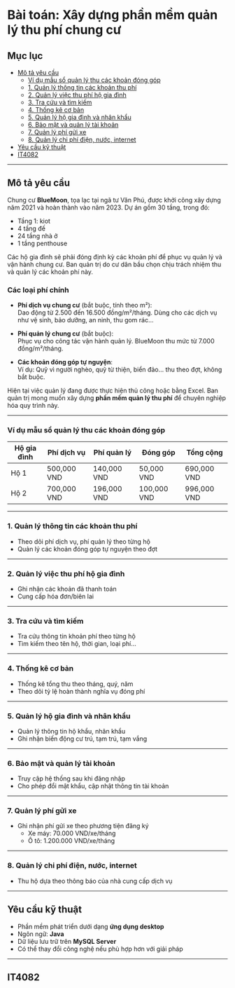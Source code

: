 # Bài toán: Xây dựng phần mềm quản lý thu phí chung cư

## Mục lục

- [Mô tả yêu cầu](#mô-tả-yêu-cầu)
  - [Ví dụ mẫu sổ quản lý thu các khoản đóng góp](#ví-dụ-mẫu-sổ-quản-lý-thu-các-khoản-đóng-góp)
  - [1. Quản lý thông tin các khoản thu phí](#1-quản-lý-thông-tin-các-khoản-thu-phí)
  - [2. Quản lý việc thu phí hộ gia đình](#2-quản-lý-việc-thu-phí-hộ-gia-đình)
  - [3. Tra cứu và tìm kiếm](#3-tra-cứu-và-tìm-kiếm)
  - [4. Thống kê cơ bản](#4-thống-kê-cơ-bản)
  - [5. Quản lý hộ gia đình và nhân khẩu](#5-quản-lý-hộ-gia-đình-và-nhân-khẩu)
  - [6. Bảo mật và quản lý tài khoản](#6-bảo-mật-và-quản-lý-tài-khoản)
  - [7. Quản lý phí gửi xe](#7-quản-lý-phí-gửi-xe)
  - [8. Quản lý chi phí điện, nước, internet](#8-quản-lý-chi-phí-điện-nước-internet)
- [Yêu cầu kỹ thuật](#yêu-cầu-kỹ-thuật)
- [IT4082](#it4082)

---

## Mô tả yêu cầu

Chung cư **BlueMoon**, tọa lạc tại ngã tư Văn Phú, được khởi công xây dựng năm 2021 và hoàn thành vào năm 2023. Dự án gồm 30 tầng, trong đó:

- Tầng 1: kiot
- 4 tầng đế
- 24 tầng nhà ở
- 1 tầng penthouse

Các hộ gia đình sẽ phải đóng định kỳ các khoản phí để phục vụ quản lý và vận hành chung cư. Ban quản trị do cư dân bầu chọn chịu trách nhiệm thu và quản lý các khoản phí này.

### Các loại phí chính

- **Phí dịch vụ chung cư** (bắt buộc, tính theo m²):  
  Dao động từ 2.500 đến 16.500 đồng/m²/tháng. Dùng cho các dịch vụ như vệ sinh, bảo dưỡng, an ninh, thu gom rác...

- **Phí quản lý chung cư** (bắt buộc):  
  Phục vụ cho công tác vận hành quản lý. BlueMoon thu mức từ 7.000 đồng/m²/tháng.

- **Các khoản đóng góp tự nguyện**:  
  Ví dụ: Quỹ vì người nghèo, quỹ từ thiện, biển đảo... thu theo đợt, không bắt buộc.

Hiện tại việc quản lý đang được thực hiện thủ công hoặc bằng Excel. Ban quản trị mong muốn xây dựng **phần mềm quản lý thu phí** để chuyên nghiệp hóa quy trình này.

---

### Ví dụ mẫu sổ quản lý thu các khoản đóng góp

| Hộ gia đình | Phí dịch vụ | Phí quản lý | Đóng góp   | Tổng cộng     |
|-------------|-------------|-------------|------------|---------------|
| Hộ 1        | 500,000 VND | 140,000 VND | 50,000 VND | 690,000 VND   |
| Hộ 2        | 700,000 VND | 196,000 VND | 100,000 VND| 996,000 VND   |

---

### 1. Quản lý thông tin các khoản thu phí

- Theo dõi phí dịch vụ, phí quản lý theo từng hộ
- Quản lý các khoản đóng góp tự nguyện theo đợt

---

### 2. Quản lý việc thu phí hộ gia đình

- Ghi nhận các khoản đã thanh toán
- Cung cấp hóa đơn/biên lai

---

### 3. Tra cứu và tìm kiếm

- Tra cứu thông tin khoản phí theo từng hộ
- Tìm kiếm theo tên hộ, thời gian, loại phí...

---

### 4. Thống kê cơ bản

- Thống kê tổng thu theo tháng, quý, năm
- Theo dõi tỷ lệ hoàn thành nghĩa vụ đóng phí

---

### 5. Quản lý hộ gia đình và nhân khẩu

- Quản lý thông tin hộ khẩu, nhân khẩu
- Ghi nhận biến động cư trú, tạm trú, tạm vắng

---

### 6. Bảo mật và quản lý tài khoản

- Truy cập hệ thống sau khi đăng nhập
- Cho phép đổi mật khẩu, cập nhật thông tin tài khoản

---

### 7. Quản lý phí gửi xe

- Ghi nhận phí gửi xe theo phương tiện đăng ký
  - Xe máy: 70.000 VND/xe/tháng
  - Ô tô: 1.200.000 VND/xe/tháng

---

### 8. Quản lý chi phí điện, nước, internet

- Thu hộ dựa theo thông báo của nhà cung cấp dịch vụ

---

## Yêu cầu kỹ thuật

- Phần mềm phát triển dưới dạng **ứng dụng desktop**
- Ngôn ngữ: **Java**
- Dữ liệu lưu trữ trên **MySQL Server**
- Có thể thay đổi công nghệ nếu phù hợp hơn với giải pháp

---

## IT4082
